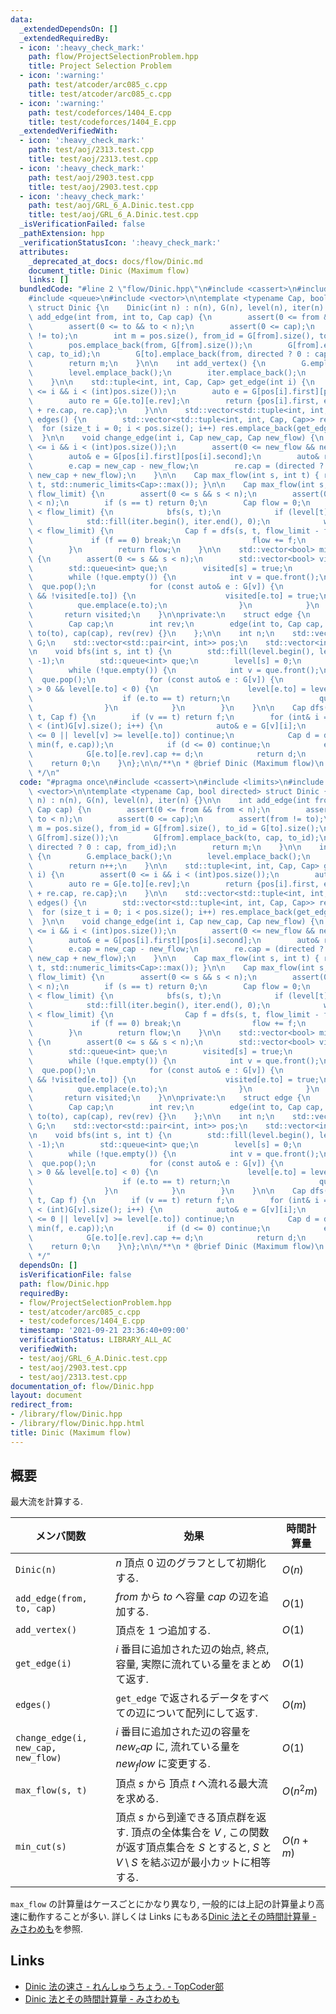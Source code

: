 ```yaml
---
data:
  _extendedDependsOn: []
  _extendedRequiredBy:
  - icon: ':heavy_check_mark:'
    path: flow/ProjectSelectionProblem.hpp
    title: Project Selection Problem
  - icon: ':warning:'
    path: test/atcoder/arc085_c.cpp
    title: test/atcoder/arc085_c.cpp
  - icon: ':warning:'
    path: test/codeforces/1404_E.cpp
    title: test/codeforces/1404_E.cpp
  _extendedVerifiedWith:
  - icon: ':heavy_check_mark:'
    path: test/aoj/2313.test.cpp
    title: test/aoj/2313.test.cpp
  - icon: ':heavy_check_mark:'
    path: test/aoj/2903.test.cpp
    title: test/aoj/2903.test.cpp
  - icon: ':heavy_check_mark:'
    path: test/aoj/GRL_6_A.Dinic.test.cpp
    title: test/aoj/GRL_6_A.Dinic.test.cpp
  _isVerificationFailed: false
  _pathExtension: hpp
  _verificationStatusIcon: ':heavy_check_mark:'
  attributes:
    _deprecated_at_docs: docs/flow/Dinic.md
    document_title: Dinic (Maximum flow)
    links: []
  bundledCode: "#line 2 \"flow/Dinic.hpp\"\n#include <cassert>\n#include <limits>\n\
    #include <queue>\n#include <vector>\n\ntemplate <typename Cap, bool directed>\
    \ struct Dinic {\n    Dinic(int n) : n(n), G(n), level(n), iter(n) {}\n\n    int\
    \ add_edge(int from, int to, Cap cap) {\n        assert(0 <= from && from < n);\n\
    \        assert(0 <= to && to < n);\n        assert(0 <= cap);\n        assert(from\
    \ != to);\n        int m = pos.size(), from_id = G[from].size(), to_id = G[to].size();\n\
    \        pos.emplace_back(from, G[from].size());\n        G[from].emplace_back(to,\
    \ cap, to_id);\n        G[to].emplace_back(from, directed ? 0 : cap, from_id);\n\
    \        return m;\n    }\n\n    int add_vertex() {\n        G.emplace_back();\n\
    \        level.emplace_back();\n        iter.emplace_back();\n        return n++;\n\
    \    }\n\n    std::tuple<int, int, Cap, Cap> get_edge(int i) {\n        assert(0\
    \ <= i && i < (int)pos.size());\n        auto e = G[pos[i].first][pos[i].second];\n\
    \        auto re = G[e.to][e.rev];\n        return {pos[i].first, e.to, e.cap\
    \ + re.cap, re.cap};\n    }\n\n    std::vector<std::tuple<int, int, Cap, Cap>>\
    \ edges() {\n        std::vector<std::tuple<int, int, Cap, Cap>> res;\n      \
    \  for (size_t i = 0; i < pos.size(); i++) res.emplace_back(get_edge(i));\n  \
    \  }\n\n    void change_edge(int i, Cap new_cap, Cap new_flow) {\n        assert(0\
    \ <= i && i < (int)pos.size());\n        assert(0 <= new_flow && new_flow <= new_cap);\n\
    \        auto& e = G[pos[i].first][pos[i].second];\n        auto& re = G[e.to][e.rev];\n\
    \        e.cap = new_cap - new_flow;\n        re.cap = (directed ? new_flow :\
    \ new_cap + new_flow);\n    }\n\n    Cap max_flow(int s, int t) { return max_flow(s,\
    \ t, std::numeric_limits<Cap>::max()); }\n\n    Cap max_flow(int s, int t, Cap\
    \ flow_limit) {\n        assert(0 <= s && s < n);\n        assert(0 <= t && t\
    \ < n);\n        if (s == t) return 0;\n        Cap flow = 0;\n        while (flow\
    \ < flow_limit) {\n            bfs(s, t);\n            if (level[t] < 0) break;\n\
    \            std::fill(iter.begin(), iter.end(), 0);\n            while (flow\
    \ < flow_limit) {\n                Cap f = dfs(s, t, flow_limit - flow);\n   \
    \             if (f == 0) break;\n                flow += f;\n            }\n\
    \        }\n        return flow;\n    }\n\n    std::vector<bool> min_cut(int s)\
    \ {\n        assert(0 <= s && s < n);\n        std::vector<bool> visited(n);\n\
    \        std::queue<int> que;\n        visited[s] = true;\n        que.emplace(s);\n\
    \        while (!que.empty()) {\n            int v = que.front();\n          \
    \  que.pop();\n            for (const auto& e : G[v]) {\n                if (e.cap\
    \ && !visited[e.to]) {\n                    visited[e.to] = true;\n          \
    \          que.emplace(e.to);\n                }\n            }\n        }\n \
    \       return visited;\n    }\n\nprivate:\n    struct edge {\n        int to;\n\
    \        Cap cap;\n        int rev;\n        edge(int to, Cap cap, int rev) :\
    \ to(to), cap(cap), rev(rev) {}\n    };\n\n    int n;\n    std::vector<std::vector<edge>>\
    \ G;\n    std::vector<std::pair<int, int>> pos;\n    std::vector<int> level, iter;\n\
    \n    void bfs(int s, int t) {\n        std::fill(level.begin(), level.end(),\
    \ -1);\n        std::queue<int> que;\n        level[s] = 0;\n        que.emplace(s);\n\
    \        while (!que.empty()) {\n            int v = que.front();\n          \
    \  que.pop();\n            for (const auto& e : G[v]) {\n                if (e.cap\
    \ > 0 && level[e.to] < 0) {\n                    level[e.to] = level[v] + 1;\n\
    \                    if (e.to == t) return;\n                    que.emplace(e.to);\n\
    \                }\n            }\n        }\n    }\n\n    Cap dfs(int v, int\
    \ t, Cap f) {\n        if (v == t) return f;\n        for (int& i = iter[v]; i\
    \ < (int)G[v].size(); i++) {\n            auto& e = G[v][i];\n            if (e.cap\
    \ <= 0 || level[v] >= level[e.to]) continue;\n            Cap d = dfs(e.to, t,\
    \ min(f, e.cap));\n            if (d <= 0) continue;\n            e.cap -= d;\n\
    \            G[e.to][e.rev].cap += d;\n            return d;\n        }\n    \
    \    return 0;\n    }\n};\n\n/**\n * @brief Dinic (Maximum flow)\n * @docs docs/flow/Dinic.md\n\
    \ */\n"
  code: "#pragma once\n#include <cassert>\n#include <limits>\n#include <queue>\n#include\
    \ <vector>\n\ntemplate <typename Cap, bool directed> struct Dinic {\n    Dinic(int\
    \ n) : n(n), G(n), level(n), iter(n) {}\n\n    int add_edge(int from, int to,\
    \ Cap cap) {\n        assert(0 <= from && from < n);\n        assert(0 <= to &&\
    \ to < n);\n        assert(0 <= cap);\n        assert(from != to);\n        int\
    \ m = pos.size(), from_id = G[from].size(), to_id = G[to].size();\n        pos.emplace_back(from,\
    \ G[from].size());\n        G[from].emplace_back(to, cap, to_id);\n        G[to].emplace_back(from,\
    \ directed ? 0 : cap, from_id);\n        return m;\n    }\n\n    int add_vertex()\
    \ {\n        G.emplace_back();\n        level.emplace_back();\n        iter.emplace_back();\n\
    \        return n++;\n    }\n\n    std::tuple<int, int, Cap, Cap> get_edge(int\
    \ i) {\n        assert(0 <= i && i < (int)pos.size());\n        auto e = G[pos[i].first][pos[i].second];\n\
    \        auto re = G[e.to][e.rev];\n        return {pos[i].first, e.to, e.cap\
    \ + re.cap, re.cap};\n    }\n\n    std::vector<std::tuple<int, int, Cap, Cap>>\
    \ edges() {\n        std::vector<std::tuple<int, int, Cap, Cap>> res;\n      \
    \  for (size_t i = 0; i < pos.size(); i++) res.emplace_back(get_edge(i));\n  \
    \  }\n\n    void change_edge(int i, Cap new_cap, Cap new_flow) {\n        assert(0\
    \ <= i && i < (int)pos.size());\n        assert(0 <= new_flow && new_flow <= new_cap);\n\
    \        auto& e = G[pos[i].first][pos[i].second];\n        auto& re = G[e.to][e.rev];\n\
    \        e.cap = new_cap - new_flow;\n        re.cap = (directed ? new_flow :\
    \ new_cap + new_flow);\n    }\n\n    Cap max_flow(int s, int t) { return max_flow(s,\
    \ t, std::numeric_limits<Cap>::max()); }\n\n    Cap max_flow(int s, int t, Cap\
    \ flow_limit) {\n        assert(0 <= s && s < n);\n        assert(0 <= t && t\
    \ < n);\n        if (s == t) return 0;\n        Cap flow = 0;\n        while (flow\
    \ < flow_limit) {\n            bfs(s, t);\n            if (level[t] < 0) break;\n\
    \            std::fill(iter.begin(), iter.end(), 0);\n            while (flow\
    \ < flow_limit) {\n                Cap f = dfs(s, t, flow_limit - flow);\n   \
    \             if (f == 0) break;\n                flow += f;\n            }\n\
    \        }\n        return flow;\n    }\n\n    std::vector<bool> min_cut(int s)\
    \ {\n        assert(0 <= s && s < n);\n        std::vector<bool> visited(n);\n\
    \        std::queue<int> que;\n        visited[s] = true;\n        que.emplace(s);\n\
    \        while (!que.empty()) {\n            int v = que.front();\n          \
    \  que.pop();\n            for (const auto& e : G[v]) {\n                if (e.cap\
    \ && !visited[e.to]) {\n                    visited[e.to] = true;\n          \
    \          que.emplace(e.to);\n                }\n            }\n        }\n \
    \       return visited;\n    }\n\nprivate:\n    struct edge {\n        int to;\n\
    \        Cap cap;\n        int rev;\n        edge(int to, Cap cap, int rev) :\
    \ to(to), cap(cap), rev(rev) {}\n    };\n\n    int n;\n    std::vector<std::vector<edge>>\
    \ G;\n    std::vector<std::pair<int, int>> pos;\n    std::vector<int> level, iter;\n\
    \n    void bfs(int s, int t) {\n        std::fill(level.begin(), level.end(),\
    \ -1);\n        std::queue<int> que;\n        level[s] = 0;\n        que.emplace(s);\n\
    \        while (!que.empty()) {\n            int v = que.front();\n          \
    \  que.pop();\n            for (const auto& e : G[v]) {\n                if (e.cap\
    \ > 0 && level[e.to] < 0) {\n                    level[e.to] = level[v] + 1;\n\
    \                    if (e.to == t) return;\n                    que.emplace(e.to);\n\
    \                }\n            }\n        }\n    }\n\n    Cap dfs(int v, int\
    \ t, Cap f) {\n        if (v == t) return f;\n        for (int& i = iter[v]; i\
    \ < (int)G[v].size(); i++) {\n            auto& e = G[v][i];\n            if (e.cap\
    \ <= 0 || level[v] >= level[e.to]) continue;\n            Cap d = dfs(e.to, t,\
    \ min(f, e.cap));\n            if (d <= 0) continue;\n            e.cap -= d;\n\
    \            G[e.to][e.rev].cap += d;\n            return d;\n        }\n    \
    \    return 0;\n    }\n};\n\n/**\n * @brief Dinic (Maximum flow)\n * @docs docs/flow/Dinic.md\n\
    \ */"
  dependsOn: []
  isVerificationFile: false
  path: flow/Dinic.hpp
  requiredBy:
  - flow/ProjectSelectionProblem.hpp
  - test/atcoder/arc085_c.cpp
  - test/codeforces/1404_E.cpp
  timestamp: '2021-09-21 23:36:40+09:00'
  verificationStatus: LIBRARY_ALL_AC
  verifiedWith:
  - test/aoj/GRL_6_A.Dinic.test.cpp
  - test/aoj/2903.test.cpp
  - test/aoj/2313.test.cpp
documentation_of: flow/Dinic.hpp
layout: document
redirect_from:
- /library/flow/Dinic.hpp
- /library/flow/Dinic.hpp.html
title: Dinic (Maximum flow)
---
```

## 概要
最大流を計算する.

| メンバ関数                          | 効果                                                                                                                                                      | 時間計算量 |
| ----------------------------------- | --------------------------------------------------------------------------------------------------------------------------------------------------------- | ---------- |
| `Dinic(n)`                          | $n$ 頂点 0 辺のグラフとして初期化する.                                                                                                                    | $O(n)$     |
| `add_edge(from, to, cap)`           | $from$ から $to$ へ容量 $cap$ の辺を追加する.                                                                                                             | $O(1)$     |
| `add_vertex()`                      | 頂点を 1 つ追加する.                                                                                                                                      | $O(1)$     |
| `get_edge(i)`                       | $i$ 番目に追加された辺の始点, 終点, 容量, 実際に流れている量をまとめて返す.                                                                               | $O(1)$     |
| `edges()`                           | `get_edge` で返されるデータをすべての辺について配列にして返す.                                                                                            | $O(m)$     |
| `change_edge(i, new_cap, new_flow)` | $i$ 番目に追加された辺の容量を $new_cap$ に, 流れている量を $new_flow$ に変更する.                                                                        | $O(1)$     |
| `max_flow(s, t)`                    | 頂点 $s$ から 頂点 $t$ へ流れる最大流を求める.                                                                                                            | $O(n^2m)$  |
| `min_cut(s)`                        | 頂点 $s$ から到達できる頂点群を返す. 頂点の全体集合を $V$ , この関数が返す頂点集合を $S$ とすると, $S$ と $V \setminus S$ を結ぶ辺が最小カットに相等する. | $O(n + m)$ |

`max_flow` の計算量はケースごとにかなり異なり, 一般的には上記の計算量より高速に動作することが多い. 詳しくは Links にもある[Dinic 法とその時間計算量 - みさわめも](https://misawa.github.io/others/flow/dinic_time_complexity.html)を参照.

## Links
- [Dinic 法の速さ - れんしゅうちょう.  - TopCoder部](https://topcoder-g-hatena-ne-jp.jag-icpc.org/Mi_Sawa/20140311/1394730337.html)
- [Dinic 法とその時間計算量 - みさわめも](https://misawa.github.io/others/flow/dinic_time_complexity.html)